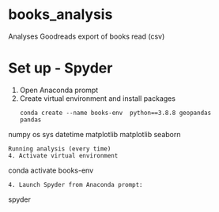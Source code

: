 # books_analysis
Analyses Goodreads export of books read (csv)

# Set up - Spyder 
1. Open Anaconda prompt
2. Create virtual environment and install packages 
   ```
   conda create --name books-env  python==3.8.8 geopandas
   pandas
numpy 
os
sys
datetime
matplotlib
matplotlib
seaborn
```
Running analysis (every time)
4. Activate virtual environment
```
conda activate books-env
```
4. Launch Spyder from Anaconda prompt:
```
spyder
```

